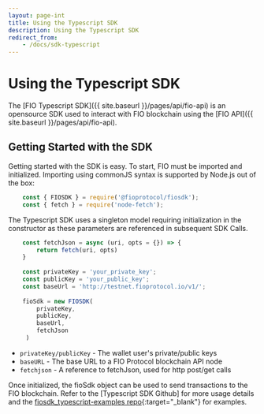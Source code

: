 ```yaml
---
layout: page-int
title: Using the Typescript SDK
description: Using the Typescript SDK
redirect_from:
    - /docs/sdk-typescript
---
```


# Using the Typescript SDK

The [FIO Typescript SDK]({{ site.baseurl }}/pages/api/fio-api) is an opensource SDK used to interact with FIO blockchain using the [FIO API]({{ site.baseurl }}/pages/api/fio-api). 

## Getting Started with the SDK

Getting started with the SDK is easy. To start, FIO must be imported and initialized. Importing using commonJS syntax is supported by Node.js out of the box:

```javascript
    const { FIOSDK } = require('@fioprotocol/fiosdk');
    const { fetch } = require('node-fetch');
```

The Typescript SDK uses a singleton model requiring initialization in the constructor as these parameters are referenced in subsequent SDK Calls.

```javascript
    const fetchJson = async (uri, opts = {}) => {
        return fetch(uri, opts)
    }
    
    const privateKey = 'your_private_key';
    const publicKey = 'your_public_key';
    const baseUrl = 'http://testnet.fioprotocol.io/v1/';
    
    fioSdk = new FIOSDK(
        privateKey,
        publicKey,
        baseUrl,
        fetchJson
     )
```

* `privateKey/publicKey` - The wallet user's private/public keys
* `baseURL` - The base URL to a FIO Protocol blockchain API node
* `fetchjson` - A reference to fetchJson, used for http post/get calls 

Once initialized, the fioSdk object can be used to send transactions to the FIO blockchain. Refer to the [Typescript SDK Github] for more usage details and the [fiosdk_typescript-examples repo](https://github.com/fioprotocol/fiosdk_typescript-examples/blob/main/fiosdk.prepared-txn.js){:target="_blank"} for examples.